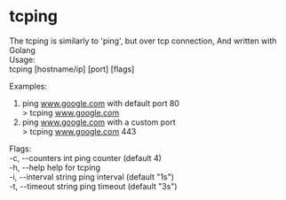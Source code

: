 # tcping
The tcping is similarly to 'ping', but over tcp connection, And written with Golang  
Usage:  
  tcping [hostname/ip] [port] [flags]  

Examples:  
  
  1. ping www.google.com with default port 80  
    > tcping www.google.com  
  2. ping www.google.com with a custom port  
    > tcping www.google.com 443  
  

Flags:  
  -c, --counters int      ping counter (default 4)  
  -h, --help              help for tcping  
  -i, --interval string   ping interval (default "1s")  
  -t, --timeout string    ping timeout (default "3s")  